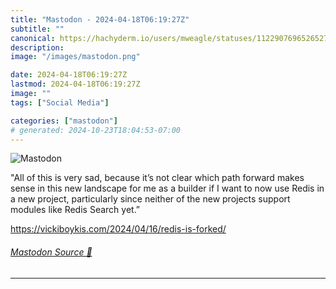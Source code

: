 ```yaml
---
title: "Mastodon - 2024-04-18T06:19:27Z"
subtitle: ""
canonical: https://hachyderm.io/users/mweagle/statuses/112290769652652751
description:
image: "/images/mastodon.png"

date: 2024-04-18T06:19:27Z
lastmod: 2024-04-18T06:19:27Z
image: ""
tags: ["Social Media"]

categories: ["mastodon"]
# generated: 2024-10-23T18:04:53-07:00
---
```

![Mastodon](/images/mastodon.png)

<p>&quot;All of this is very sad, because it’s not clear which path forward makes sense in this new landscape for me as a builder if I want to now use Redis in a new project, particularly since neither of the new projects support modules like Redis Search yet.”</p><p><a href="https://vickiboykis.com/2024/04/16/redis-is-forked/" target="_blank" rel="nofollow noopener noreferrer" translate="no"><span class="invisible">https://</span><span class="ellipsis">vickiboykis.com/2024/04/16/red</span><span class="invisible">is-is-forked/</span></a></p>


###### [Mastodon Source 🐘](https://hachyderm.io/@mweagle/112290769652652751)

___
